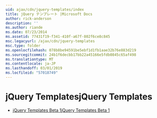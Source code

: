 ```yaml
---
uid: ajax/cdn/jquery-templates/index
title: jQuery テンプレート |Microsoft Docs
author: rick-anderson
description: ''
ms.author: riande
ms.date: 07/23/2014
ms.assetid: 77431f19-f341-410f-a67f-802f6ce8c845
msc.legacyurl: /ajax/cdn/jquery-templates
msc.type: folder
ms.openlocfilehash: 078b8be94591be5ebf1d1fb1aae32b76e883d219
ms.sourcegitcommit: 24b1f6decbb17bb22a45166e5fdb0845c65af498
ms.translationtype: MT
ms.contentlocale: ja-JP
ms.lasthandoff: 03/01/2019
ms.locfileid: "57018749"
---
```

<a name="jquery-templates"></a><span data-ttu-id="23ab0-102">jQuery Templates</span><span class="sxs-lookup"><span data-stu-id="23ab0-102">jQuery Templates</span></span>
====================
- [<span data-ttu-id="23ab0-103">jQuery Templates Beta 1</span><span class="sxs-lookup"><span data-stu-id="23ab0-103">jQuery Templates Beta 1</span></span>](cdnjquerytemplatesbeta1.md)
